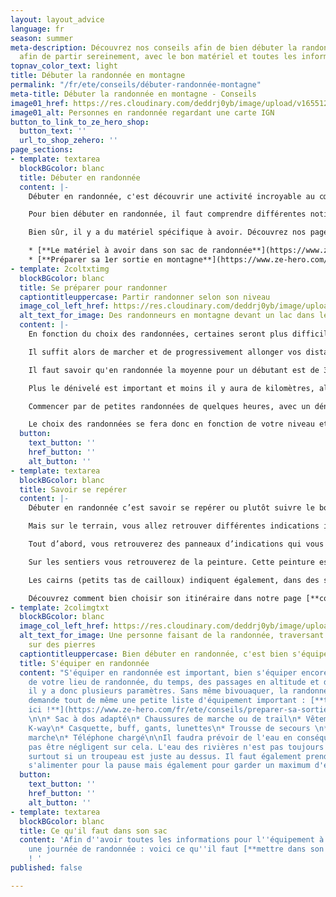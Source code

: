 ```yaml
---
layout: layout_advice
language: fr
season: summer
meta-description: Découvrez nos conseils afin de bien débuter la randonnée en montagne
  afin de partir sereinement, avec le bon matériel et toutes les informations importantes
topnav_color_text: light
title: Débuter la randonnée en montagne
permalink: "/fr/ete/conseils/débuter-randonnée-montagne"
meta-title: Débuter la randonnée en montagne - Conseils
image01_href: https://res.cloudinary.com/deddrj0yb/image/upload/v1655124182/website/resorts/Vosges/PXL_20220415_164613048.jpg
image01_alt: Personnes en randonnée regardant une carte IGN
button_to_link_to_ze_hero_shop:
  button_text: ''
  url_to_shop_zehero: ''
page_sections:
- template: textarea
  blockBGcolor: blanc
  title: Débuter en randonnée
  content: |-
    Débuter en randonnée, c'est découvrir une activité incroyable au cœur de paysages grandioses. Que vous soyez débutant, que vous vous initiez à la randonnée, cette pratique est ouverte à tous, adulte comme enfant.

    Pour bien débuter en randonnée, il faut comprendre différentes notions. La randonnée c'est découvrir différents itinéraires pour différents niveaux, c’est-à-dire que certaines boucles ou chemins seront plus difficiles par les kilomètres, le dénivelé et la technicité du sentier. On peut également avoir des passages plus exposés et raide. Ensuite on va avoir les thèmes de randonnée comme aller découvrir la faune, la flore, les lacs, les sommets, se promener en famille ou faire des randonnées alpines. Ce qui est important de retenir c'est que lorsqu'on commence la randonnée, il faut tenir compte des éléments du parcours, de la montagne, de l'environnement et de la météo.

    Bien sûr, il y a du matériel spécifique à avoir. Découvrez nos pages sur les différents équipements à avoir pendant sa randonnée :

    * [**Le matériel à avoir dans son sac de randonnée**](https://www.ze-hero.com/fr/ete/conseils/liste-materiel-randonnee)
    * [**Préparer sa 1er sortie en montagne**](https://www.ze-hero.com/fr/ete/conseils/preparer-sa-sortie-randonnee-a-la-journee)
- template: 2coltxtimg
  blockBGcolor: blanc
  title: Se préparer pour randonner
  captiontitleuppercase: Partir randonner selon son niveau
  image_col_left_href: https://res.cloudinary.com/deddrj0yb/image/upload/v1655216735/website/summer/IMG_20200730_110620.jpg
  alt_text_for_image: Des randonneurs en montagne devant un lac dans le Mercantour
  content: |-
    En fonction du choix des randonnées, certaines seront plus difficiles que d'autres sur le plan physique et musculaire. C'est pourquoi, il est préférable de se préparer physiquement avant de randonner.

    Il suffit alors de marcher et de progressivement allonger vos distances, et d'augmenter le dénivelé. Cela vous permet de vous adapter au fur et à mesure à des distances plus longues et à marcher plus longtemps.

    Il faut savoir qu'en randonnée la moyenne pour un débutant est de 3km/h et environ 300 à 400m de dénivelé par heure. Cela vous permet de réaliser en fonction des parcours choisis, le temps que cela vous prendra. Cela peut s'avérer différent si le chemin est technique (cailloux, escarpés, racine...)

    Plus le dénivelé est important et moins il y aura de kilomètres, alors le chemin sera très raide.

    Commencer par de petites randonnées de quelques heures, avec un dénivelé faible. Puis vous pourrez augmenter progressivement les distances et le dénivelé à des randonnées d'une journée. Vous pourrez par la suite partir sur des randonnées de plusieurs jours. I

    Le choix des randonnées se fera donc en fonction de votre niveau et de ce que vous recherchez (en famille, sportif, lacs, sommets, chamois etc.)
  button:
    text_button: ''
    href_button: ''
    alt_button: ''
- template: textarea
  blockBGcolor: blanc
  title: Savoir se repérer
  content: |-
    Débuter en randonnée c’est savoir se repérer ou plutôt suivre le bon itinéraire est important. Si vous vous initiez à la randonnée, savoir lire une carte IGN 1/25000 demande une certaine aisance et une bonne expérience de terrain. Aujourd’hui, vous pourrez demander différents topos à l’office du tourisme, directement avec un accompagnateur de moyenne montagne et un guide ainsi que sur internet. Vous pouvez également avoir vos itinéraires sur vos montres GPS ou les applications sur téléphone.

    Mais sur le terrain, vous allez retrouver différentes indications importantes. Cela vous permettra de comprendre où vous êtes, sur quel chemin vous êtes, où vous allez...

    Tout d’abord, vous retrouverez des panneaux d’indications qui vous indiqueront le sens de la direction à prendre pour un lieu donné (refuge, sommet, lac, hameau, ville...) Il y a toujours un nombre inscrit dessus qui est également inscrit sur la carte IGN afin de se repérer. Parfois vous aurez des indictions de temps pour aller jusqu’au lieu indiqué.

    Sur les sentiers vous retrouverez de la peinture. Cette peinture est une petite bande rectangulaire de la couleur jaune, rouge et blanche, rouge et jaune. C’est le balisage qui vous indique sur quels chemins vous marchez. Le balisage jaune indique des sentiers de " Promenade et sentiers ", le rouge et blanc indique les GR, et le rouge et jaune les GR de pays. Vous les verrez tout le long du sentier sur un arbre, des pierres, des poteaux...

    Les cairns (petits tas de cailloux) indiquent également, dans des sentiers parfois techniques, le chemin à suivre.

    Découvrez comment bien choisir son itinéraire dans notre page [**conseil**](https://www.ze-hero.com/fr/ete/conseils/preparer-sa-sortie-randonnee-a-la-journee) !
- template: 2colimgtxt
  blockBGcolor: blanc
  image_col_left_href: https://res.cloudinary.com/deddrj0yb/image/upload/v1654869668/website/summer/PXL_20220523_082022339.jpg
  alt_text_for_image: Une personne faisant de la randonnée, traversant une rivière
    sur des pierres
  captiontitleuppercase: Bien débuter en randonnée, c'est bien s'équiper
  title: S'équiper en randonnée
  content: "S'équiper en randonnée est important, bien s'équiper encore plus. En fonction
    de votre lieu de randonnée, du temps, des passages en altitude et de la météo,
    il y a donc plusieurs paramètres. Sans même bivouaquer, la randonnée à la journée
    demande tout de même une petite liste d'équipement important : [**tous les conseils
    ici !**](https://www.ze-hero.com/fr/ete/conseils/preparer-sa-sortie-randonnee-a-la-journee)
    \n\n* Sac à dos adapté\n* Chaussures de marche ou de trail\n* Vêtements techniques\n*
    K-way\n* Casquette, buff, gants, lunettes\n* Trousse de secours \n* Bâtons de
    marche\n* Téléphone chargé\n\nIl faudra prévoir de l'eau en conséquence et ne
    pas être négligent sur cela. L'eau des rivières n'est pas toujours bonne à boire
    surtout si un troupeau est juste au dessus. Il faut également prendre de quoi
    s'alimenter pour la pause mais également pour garder un maximum d'énergie."
  button:
    text_button: ''
    href_button: ''
    alt_button: ''
- template: textarea
  blockBGcolor: blanc
  title: Ce qu'il faut dans son sac
  content: 'Afin d''avoir toutes les informations pour l''équipement à avoir pour
    une journée de randonnée : voici ce qu''il faut [**mettre dans son sac**](https://www.ze-hero.com/fr/ete/conseils/liste-materiel-randonnee)
    ! '
published: false

---
```

